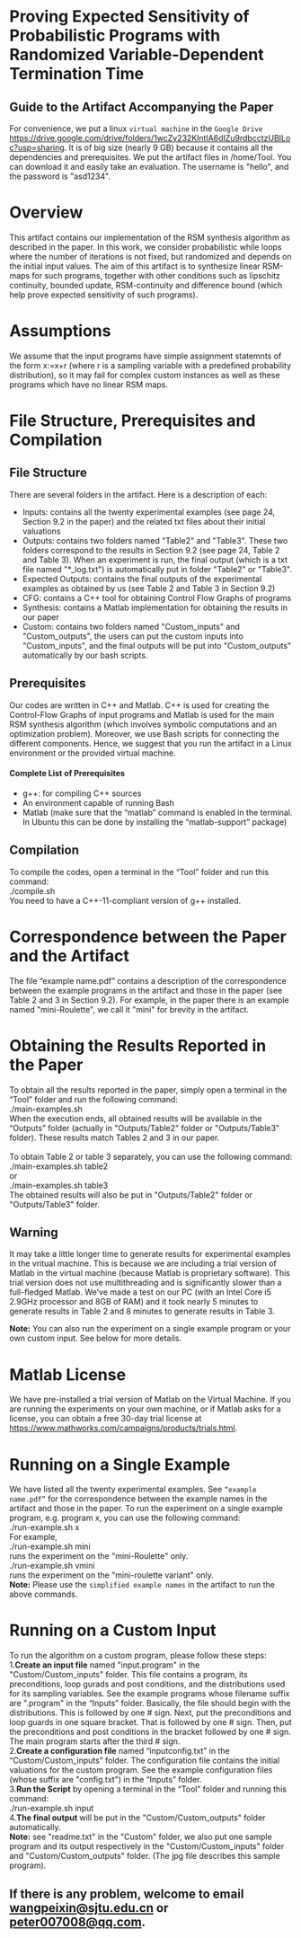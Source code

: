 Proving Expected Sensitivity of Probabilistic Programs with Randomized Variable-Dependent Termination Time
===========
Guide to the Artifact Accompanying the Paper
--------
For convenience, we put a linux `virtual machine` in the `Google Drive` https://drive.google.com/drive/folders/1wcZy232KlntIA6dIZu9rdbcctzUBILoc?usp=sharing. It is of big size (nearly 9 GB) because it contains all the dependencies and prerequisites. We put the artifact files in /home/Tool. You can download it and easily take an evaluation. The username is "hello", and the password is "asd1234".<br>

# Overview
This artifact contains our implementation of the RSM synthesis algorithm as described in the paper. In this work, we consider probabilistic while loops where the number of iterations is not fixed, but randomized and depends on the initial input values. The aim of this artifact is to synthesize linear RSM-maps for such programs, together with other conditions such as lipschitz continuity, bounded update, RSM-continuity and difference bound (which help prove expected sensitivity of such programs).

# Assumptions
We assume that the input programs have simple assignment statemnts of the form x:=x+r (where r is a sampling variable with a predefined probability distribution), so it may fail for complex custom instances as well as these programs which have no linear RSM maps.

# File Structure, Prerequisites and Compilation

## File Structure
There are several folders in the artifact. Here is a description of each:
* Inputs: contains all the twenty experimental examples (see page 24, Section 9.2 in the paper) and the related txt files about their initial valuations
* Outputs: contains two folders named "Table2" and "Table3". These two folders correspond to the results in Section 9.2 (see page 24, Table 2 and Table 3). When an experiment is run, the final output (which is a txt file named "*_log.txt") is automatically put in folder "Table2" or "Table3".
* Expected Outputs: contains the final outputs of the experimental examples as obtained by us (see Table 2 and Table 3 in Section 9.2)
* CFG: contains a C++ tool for obtaining Control Flow Graphs of programs
* Synthesis: contains a Matlab implementation for obtaining the results in our paper
* Custom: contains two folders named "Custom_inputs" and "Custom_outputs", the users can put the custom inputs into "Custom_inputs", and the final outputs will be put into "Custom_outputs" automatically by our bash scripts.

## Prerequisites
Our codes are written in C++ and Matlab. C++ is used for creating the Control-Flow Graphs of input programs and Matlab is used for the main RSM synthesis algorithm (which involves symbolic computations and an optimization problem). Moreover, we use Bash scripts for connecting the different components. Hence, we suggest that you run the artifact in a Linux environment or the provided virtual machine.
#### Complete List of Prerequisites
* g++: for compiling C++ sources
*	An environment capable of running Bash
*	Matlab (make sure that the “matlab” command is enabled in the terminal. In Ubuntu this can be done by installing the “matlab-support” package)

## Compilation
To compile the codes, open a terminal in the “Tool” folder and run this command: <br>
./compile.sh <br>
You need to have a C++-11-compliant version of g++ installed.


# Correspondence between the Paper and the Artifact
The file “example name.pdf” contains a description of the correspondence between the example programs in the artifact and those in the paper (see Table 2 and 3 in Section 9.2). For example, in the paper there is an example named "mini-Roulette", we call it "mini" for brevity in the artifact.

# Obtaining the Results Reported in the Paper
To obtain all the results reported in the paper, simply open a terminal in the “Tool” folder and run the following command:<br>
./main-examples.sh <br>
When the execution ends, all obtained results will be available in the “Outputs” folder (actually in "Outputs/Table2" folder or "Outputs/Table3" folder). These results match Tables 2 and 3 in our paper. <br>
<br>
To obtain Table 2 or table 3 separately, you can use the following command:<br>
./main-examples.sh table2 <br>
or <br>
./main-examples.sh table3 <br>
The obtained results will also be put in "Outputs/Table2" folder or "Outputs/Table3" folder.<br>
## Warning
It may take a little longer time to generate results for experimental examples in the vritual machine. This is because we are including a trial version of Matlab in the virtual machine (because Matlab is proprietary software). This trial version does not use multithreading and is significantly slower than a full-fledged Matlab. We've made a test on our PC (with an Intel Core i5 2.9GHz processor and 8GB of RAM) and it took nearly 5 minutes to generate results in Table 2 and 8 minutes to generate results in Table 3.<br>

**Note:** You can also run the experiment on a single example program or your own custom input. See below for more details.

# Matlab License
We have pre-installed a trial version of Matlab on the Virtual Machine. If you are running the experiments on your own machine, or if Matlab asks for a license, you can obtain a free 30-day trial license at https://www.mathworks.com/campaigns/products/trials.html.

# Running on a Single Example
We have listed all the twenty experimental examples. See `“example name.pdf”` for the correspondence between the example names in the artifact and those in the paper. To run the experiment on a single example program, e.g. program x, you can use the following command:<br>
./run-example.sh x <br>
For example, <br>
./run-example.sh mini <br>
runs the experiment on the "mini-Roulette" only. <br>
./run-example.sh vmini <br>
runs the experiment on the "mini-roulette variant" only. <br>
**Note:** Please use the `simplified example names` in the artifact to run the above commands.

# Running on a Custom Input
To run the algorithm on a custom program, please follow these steps: <br>
1.**Create an input file**  named "input.program" in the "Custom/Custom_inputs" folder. This file contains a program, its preconditions, loop gurads and post conditions, and the distributions used for its sampling variables. See the example programs whose filename suffix are ".program" in the “Inputs” folder. Basically, the file should begin with the distributions. This is followed by one # sign. Next, put the preconditions and loop guards in one square bracket. That is followed by one # sign. Then, put the preconditions and post conditions in the bracket followed by one # sign. The main program starts after the third # sign. <br>
2.**Create a configuration file** named “inputconfig.txt” in the “Custom/Custom_inputs” folder. The configuration file contains the initial valuations for the custom program. See the example configuration files (whose suffix are "config.txt") in the “Inputs” folder.<br>
3.**Run the Script** by opening a terminal in the “Tool” folder and running this command:<br>
./run-example.sh input <br>
4.**The final output** will be put in the "Custom/Custom_outputs" folder automatically. <br>
**Note:** see "readme.txt" in the "Custom" folder, we also put one sample program and its output respectively in the "Custom/Custom_inputs" folder and "Custom/Custom_outputs" folder. (The jpg file describes this sample program).

## If there is any problem, welcome to email wangpeixin@sjtu.edu.cn or peter007008@qq.com.





